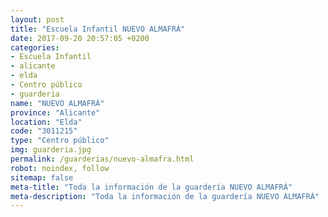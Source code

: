 ```yaml
---
layout: post
title: "Escuela Infantil NUEVO ALMAFRÁ"
date: 2017-09-20 20:57:05 +0200
categories:
- Escuela Infantil
- alicante
- elda
- Centro público
- guarderia
name: "NUEVO ALMAFRÁ"
province: "Alicante"
location: "Elda"
code: "3011215"
type: "Centro público"
img: guarderia.jpg
permalink: /guarderias/nuevo-almafra.html
robot: noindex, follow
sitemap: false
meta-title: "Toda la información de la guardería NUEVO ALMAFRÁ"
meta-description: "Toda la información de la guardería NUEVO ALMAFRÁ"
---
```

